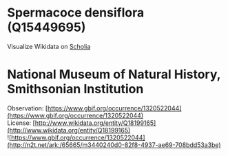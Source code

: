 
Spermacoce densiflora (Q15449695)
=================================
  
Visualize Wikidata on [Scholia](https://scholia.toolforge.org/taxon/Q15449695)
# National Museum of Natural History, Smithsonian Institution
  
Observation: [https://www.gbif.org/occurrence/1320522044](https://www.gbif.org/occurrence/1320522044)  
License: [http://www.wikidata.org/entity/Q18199165](http://www.wikidata.org/entity/Q18199165)  
![https://www.gbif.org/occurrence/1320522044](http://n2t.net/ark:/65665/m3440240d0-82f8-4937-ae69-708bdd53a3be)
